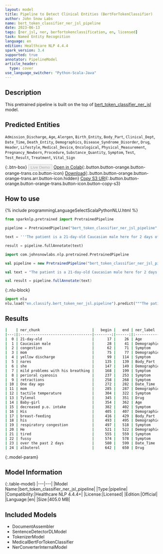 ```yaml
---
layout: model
title: Pipeline to Detect Clinical Entities (BertForTokenClassifier)
author: John Snow Labs
name: bert_token_classifier_ner_jsl_pipeline
date: 2023-06-13
tags: [ner_jsl, ner, berfortokenclassification, en, licensed]
task: Named Entity Recognition
language: en
edition: Healthcare NLP 4.4.4
spark_version: 3.4
supported: true
annotator: PipelineModel
article_header:
  type: cover
use_language_switcher: "Python-Scala-Java"
---
```


## Description

This pretrained pipeline is built on the top of [bert_token_classifier_ner_jsl](https://nlp.johnsnowlabs.com/2022/03/21/bert_token_classifier_ner_jsl_en_2_4.html) model.

## Predicted Entities

`Admission_Discharge`, `Age`, `Alergen`, `Birth_Entity`, `Body_Part`, `Clinical_Dept`, `Date_Time`, `Death_Entity`, `Demographics`, `Disease_Syndrome_Disorder`, `Drug`, `Header`, `Lifestyle`, `Medical_Device`, `Oncological`, `Physical_Measurement`, `Pregnancy_Newborn`, `Procedure`, `Substance_Quantity`, `Symptom`, `Test`, `Test_Result`, `Treatment`, `Vital_Sign`



{:.btn-box}
<button class="button button-orange" disabled>Live Demo</button>
[Open in Colab](https://colab.research.google.com/github/JohnSnowLabs/spark-nlp-workshop/blob/master/healthcare-nlp/07.0.Pretrained_Clinical_Pipelines.ipynb){:.button.button-orange.button-orange-trans.co.button-icon}
[Download](https://s3.amazonaws.com/auxdata.johnsnowlabs.com/clinical/models/bert_token_classifier_ner_jsl_pipeline_en_4.4.4_3.4_1686675054357.zip){:.button.button-orange.button-orange-trans.arr.button-icon.hidden}
[Copy S3 URI](s3://auxdata.johnsnowlabs.com/clinical/models/bert_token_classifier_ner_jsl_pipeline_en_4.4.4_3.4_1686675054357.zip){:.button.button-orange.button-orange-trans.button-icon.button-copy-s3}

## How to use

<div class="tabs-box" markdown="1">
{% include programmingLanguageSelectScalaPythonNLU.html %}

```python
from sparknlp.pretrained import PretrainedPipeline

pipeline = PretrainedPipeline("bert_token_classifier_ner_jsl_pipeline", "en", "clinical/models")

text = '''The patient is a 21-day-old Caucasian male here for 2 days of congestion - mom has been suctioning yellow discharge from the patient's nares, plus she has noticed some mild problems with his breathing while feeding (but negative for any perioral cyanosis or retractions). One day ago, mom also noticed a tactile temperature and gave the patient Tylenol. Baby-girl also has had some decreased p.o. intake. His normal breast-feeding is down from 20 minutes q.2h. to 5 to 10 minutes secondary to his respiratory congestion. He sleeps well, but has been more tired and has been fussy over the past 2 days. The parents noticed no improvement with albuterol treatments given in the ER. His urine output has also decreased; normally he has 8 to 10 wet and 5 dirty diapers per 24 hours, now he has down to 4 wet diapers per 24 hours. Mom denies any diarrhea. His bowel movements are yellow colored and soft in nature.'''

result = pipeline.fullAnnotate(text)
```
```scala
import com.johnsnowlabs.nlp.pretrained.PretrainedPipeline

val pipeline = new PretrainedPipeline("bert_token_classifier_ner_jsl_pipeline", "en", "clinical/models")

val text = "The patient is a 21-day-old Caucasian male here for 2 days of congestion - mom has been suctioning yellow discharge from the patient's nares, plus she has noticed some mild problems with his breathing while feeding (but negative for any perioral cyanosis or retractions). One day ago, mom also noticed a tactile temperature and gave the patient Tylenol. Baby-girl also has had some decreased p.o. intake. His normal breast-feeding is down from 20 minutes q.2h. to 5 to 10 minutes secondary to his respiratory congestion. He sleeps well, but has been more tired and has been fussy over the past 2 days. The parents noticed no improvement with albuterol treatments given in the ER. His urine output has also decreased; normally he has 8 to 10 wet and 5 dirty diapers per 24 hours, now he has down to 4 wet diapers per 24 hours. Mom denies any diarrhea. His bowel movements are yellow colored and soft in nature."

val result = pipeline.fullAnnotate(text)
```


{:.nlu-block}
```python
import nlu
nlu.load("en.classify.bert_token_ner_jsl.pipeline").predict("""The patient is a 21-day-old Caucasian male here for 2 days of congestion - mom has been suctioning yellow discharge from the patient's nares, plus she has noticed some mild problems with his breathing while feeding (but negative for any perioral cyanosis or retractions). One day ago, mom also noticed a tactile temperature and gave the patient Tylenol. Baby-girl also has had some decreased p.o. intake. His normal breast-feeding is down from 20 minutes q.2h. to 5 to 10 minutes secondary to his respiratory congestion. He sleeps well, but has been more tired and has been fussy over the past 2 days. The parents noticed no improvement with albuterol treatments given in the ER. His urine output has also decreased; normally he has 8 to 10 wet and 5 dirty diapers per 24 hours, now he has down to 4 wet diapers per 24 hours. Mom denies any diarrhea. His bowel movements are yellow colored and soft in nature.""")
```

</div>



## Results

```bash
|    | ner_chunk                        |   begin |   end | ner_label    |   confidence |
|---:|:---------------------------------|--------:|------:|:-------------|-------------:|
|  0 | 21-day-old                       |      17 |    26 | Age          |     0.999456 |
|  1 | Caucasian male                   |      28 |    41 | Demographics |     0.9901   |
|  2 | congestion                       |      62 |    71 | Symptom      |     0.997918 |
|  3 | mom                              |      75 |    77 | Demographics |     0.999013 |
|  4 | yellow discharge                 |      99 |   114 | Symptom      |     0.998663 |
|  5 | nares                            |     135 |   139 | Body_Part    |     0.998609 |
|  6 | she                              |     147 |   149 | Demographics |     0.999442 |
|  7 | mild problems with his breathing |     168 |   199 | Symptom      |     0.930385 |
|  8 | perioral cyanosis                |     237 |   253 | Symptom      |     0.99819  |
|  9 | retractions                      |     258 |   268 | Symptom      |     0.999783 |
| 10 | One day ago                      |     272 |   282 | Date_Time    |     0.999386 |
| 11 | mom                              |     285 |   287 | Demographics |     0.999835 |
| 12 | tactile temperature              |     304 |   322 | Symptom      |     0.999352 |
| 13 | Tylenol                          |     345 |   351 | Drug         |     0.999762 |
| 14 | Baby-girl                        |     354 |   362 | Age          |     0.980529 |
| 15 | decreased p.o. intake            |     382 |   402 | Symptom      |     0.998978 |
| 16 | His                              |     405 |   407 | Demographics |     0.999913 |
| 17 | breast-feeding                   |     416 |   429 | Body_Part    |     0.99954  |
| 18 | his                              |     493 |   495 | Demographics |     0.999661 |
| 19 | respiratory congestion           |     497 |   518 | Symptom      |     0.834984 |
| 20 | He                               |     521 |   522 | Demographics |     0.999858 |
| 21 | tired                            |     555 |   559 | Symptom      |     0.999516 |
| 22 | fussy                            |     574 |   578 | Symptom      |     0.997592 |
| 23 | over the past 2 days             |     580 |   599 | Date_Time    |     0.994786 |
| 24 | albuterol                        |     642 |   650 | Drug         |     0.999735 |
```

{:.model-param}
## Model Information

{:.table-model}
|---|---|
|Model Name:|bert_token_classifier_ner_jsl_pipeline|
|Type:|pipeline|
|Compatibility:|Healthcare NLP 4.4.4+|
|License:|Licensed|
|Edition:|Official|
|Language:|en|
|Size:|405.0 MB|

## Included Models

- DocumentAssembler
- SentenceDetectorDLModel
- TokenizerModel
- MedicalBertForTokenClassifier
- NerConverterInternalModel
